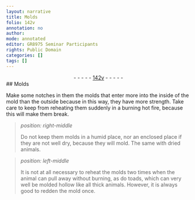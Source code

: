 ```yaml
---
layout: narrative
title: Molds
folio: 142v
annotation: no
author:
mode: annotated
editor: GR8975 Seminar Participants
rights: Public Domain
categories: []
tags: []
---
```


 <div class="folio" align="center">- - - - - <a href="http://gallica.bnf.fr/ark:/12148/btv1b10500001g/f290.image" target="_blank">142v</a> - - - - - </div> 
## Molds

  
Make some notches in them the molds that enter more into the inside of the mold than the outside because in this way, they have more strength. Take care to keep from reheating them suddenly in a burning hot fire, because this will make them break. 
 
> *position: right-middle*
> 
>  Do not keep them molds in a humid place, nor an enclosed place if they are not well dry, because they will mold. The same with dried animals. 
 
> *position: left-middle*
> 
>  It is not at all necessary to reheat the molds two times when the animal can pull away without burning, as do toads, which can very well be molded hollow like all thick animals. However, it is always good to redden the mold once. 
 